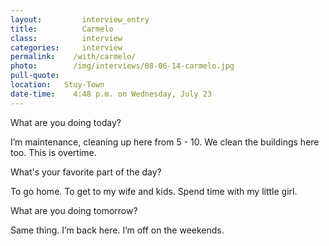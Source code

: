 ```yaml
---
layout:         interview_entry
title:          Carmelo
class:          interview
categories:     interview
permalink:    /with/carmelo/
photo:        /img/interviews/08-06-14-carmelo.jpg
pull-quote:
location:   Stuy-Town
date-time:    4:48 p.m. on Wednesday, July 23
---
```


<p class="question">What are you doing today?</p>
<p>I’m maintenance, cleaning up here from 5 - 10. We clean the buildings here too. This is overtime.</p>

<p class="question">What's your favorite part of the day?</p>
<p>To go home. To get to my wife and kids. Spend time with my little girl.</p>

<p class="question">What are you doing tomorrow?</p>
<p>Same thing. I’m back here. I’m off on the weekends.</p>
